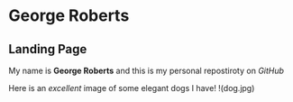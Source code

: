 # George Roberts
## Landing Page
My name is **George Roberts** and this is my personal repostiroty on *GitHub* 

Here is an *excellent* image of some elegant dogs I have!
!(dog.jpg)
